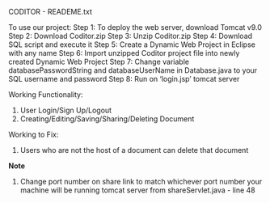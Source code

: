 CODITOR - READEME.txt

To use our project:
Step 1: To deploy the web server, download Tomcat v9.0 
Step 2: Download Coditor.zip
Step 3: Unzip Coditor.zip
Step 4: Download SQL script and execute it
Step 5: Create a Dynamic Web Project in Eclipse with any name
Step 6: Import unzipped Coditor project file into newly created Dynamic Web Project
Step 7: Change variable databasePasswordString and databaseUserName in Database.java to your SQL username and password 
Step 8: Run on ‘login.jsp’ tomcat server

Working Functionality:
1) 	User Login/Sign Up/Logout
2)	Creating/Editing/Saving/Sharing/Deleting Document

Working to Fix:
1) 	Users who are not the host of a document can delete that document 

**Note**
1)	Change port number on share link to match whichever port number your machine will be running tomcat server from 
shareServlet.java - line 48

